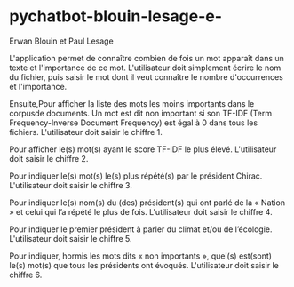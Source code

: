 # pychatbot-blouin-lesage-e- 
Erwan Blouin et Paul Lesage 



L'application permet de connaître combien de fois un mot apparaît dans un texte et l'importance de ce mot.
L'utilisateur doit simplement écrire le nom du fichier, puis saisir le mot dont il veut connaître le nombre d'occurrences et l'importance.

Ensuite,Pour afficher la liste des mots les moins importants dans le corpusde documents. Un mot est dit non important si son TF-IDF (Term Frequency-Inverse Document Frequency) est égal à 0 dans tous les fichiers.
L'utilisateur doit saisir le chiffre 1.

Pour afficher le(s) mot(s) ayant le score TF-IDF le plus élevé. L'utilisateur doit saisir le chiffre 2.

Pour indiquer le(s) mot(s) le(s) plus répété(s) par le président Chirac. L'utilisateur doit saisir le chiffre 3.

Pour indiquer le(s) nom(s) du (des) président(s) qui ont parlé de la « Nation » et celui qui l’a répété le plus de fois. L'utilisateur doit saisir le chiffre 4.

Pour indiquer le premier président à parler du climat et/ou de l’écologie. L'utilisateur doit saisir le chiffre 5.

Pour indiquer, hormis les mots dits « non importants », quel(s) est(sont) le(s) mot(s) que tous les présidents ont évoqués. L'utilisateur doit saisir le chiffre 6.

